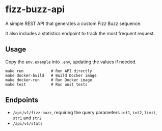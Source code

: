 # fizz-buzz-api

A simple REST API that generates a custom Fizz Buzz sequence. 

It also includes a statistics endpoint to track the most frequent request.

## Usage

Copy the `env.example` into `.env`, updating the values if needed.

```shell
make run            # Run API directly  
make docker-build   # Build Docker image    
make docker-run     # Run Docker image
make test           # Run unit tests
```

## Endpoints

- `/api/v1/fizz-buzz`, requiring the query parameters `int1`, `int2`, `limit`, `str1` and `str2`
- `/api/v1/stats`